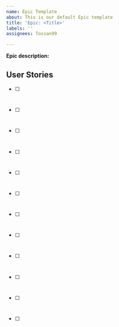 ```yaml
---
name: Epic Template
about: This is our default Epic template
title: 'Epic: <Title>'
labels: ''
assignees: Tossan99

---
```


**Epic description:** 

## User Stories
- [ ] # 
- [ ] # 
- [ ] # 
- [ ] # 
- [ ] # 
- [ ] # 
- [ ] # 
- [ ] # 
- [ ] # 
- [ ] # 
- [ ] # 
- [ ] #
